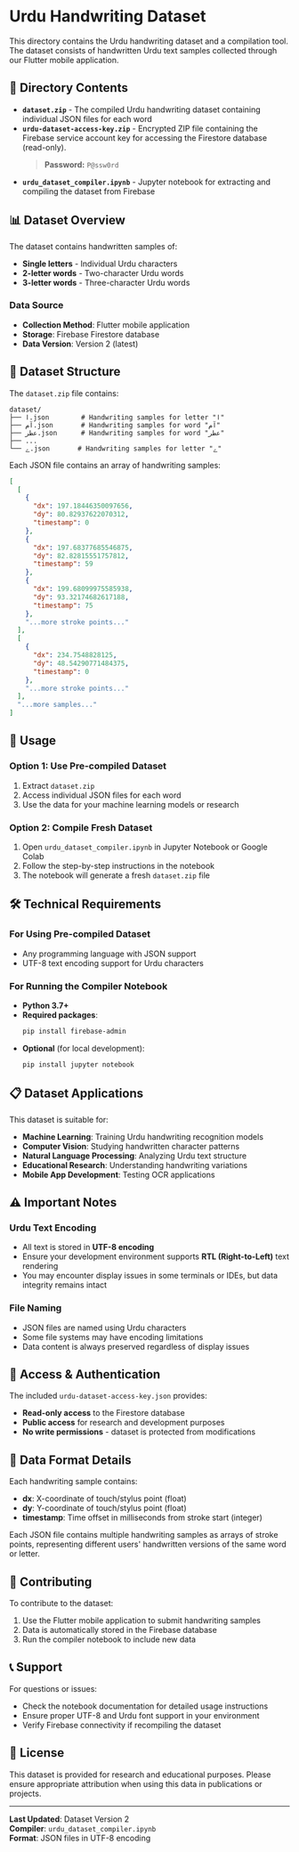 # Urdu Handwriting Dataset

This directory contains the Urdu handwriting dataset and a compilation tool. The dataset consists of handwritten Urdu text samples collected through our Flutter mobile application.

## 📁 Directory Contents

- **`dataset.zip`** - The compiled Urdu handwriting dataset containing individual JSON files for each word
- **`urdu-dataset-access-key.zip`** - Encrypted ZIP file containing the Firebase service account key for accessing the Firestore database (read-only).
  > **Password:** `P@ssw0rd`
- **`urdu_dataset_compiler.ipynb`** - Jupyter notebook for extracting and compiling the dataset from Firebase

## 📊 Dataset Overview

The dataset contains handwritten samples of:

- **Single letters** - Individual Urdu characters
- **2-letter words** - Two-character Urdu words
- **3-letter words** - Three-character Urdu words

### Data Source

- **Collection Method**: Flutter mobile application
- **Storage**: Firebase Firestore database
- **Data Version**: Version 2 (latest)

## 🎯 Dataset Structure

The `dataset.zip` file contains:

```
dataset/
├── ا.json        # Handwriting samples for letter "ا"
├── آم.json       # Handwriting samples for word "آم"
├── عطر.json      # Handwriting samples for word "عطر"
├── ...
└── ے.json       # Handwriting samples for letter "ے"
```

Each JSON file contains an array of handwriting samples:

```json
[
  [
    {
      "dx": 197.18446350097656,
      "dy": 80.82937622070312,
      "timestamp": 0
    },
    {
      "dx": 197.68377685546875,
      "dy": 82.82815551757812,
      "timestamp": 59
    },
    {
      "dx": 199.68099975585938,
      "dy": 93.32174682617188,
      "timestamp": 75
    },
    "...more stroke points..."
  ],
  [
    {
      "dx": 234.7548828125,
      "dy": 48.54290771484375,
      "timestamp": 0
    },
    "...more stroke points..."
  ],
  "...more samples..."
]
```

## 🚀 Usage

### Option 1: Use Pre-compiled Dataset

1. Extract `dataset.zip`
2. Access individual JSON files for each word
3. Use the data for your machine learning models or research

### Option 2: Compile Fresh Dataset

1. Open `urdu_dataset_compiler.ipynb` in Jupyter Notebook or Google Colab
2. Follow the step-by-step instructions in the notebook
3. The notebook will generate a fresh `dataset.zip` file

## 🛠️ Technical Requirements

### For Using Pre-compiled Dataset

- Any programming language with JSON support
- UTF-8 text encoding support for Urdu characters

### For Running the Compiler Notebook

- **Python 3.7+**
- **Required packages**:
  ```bash
  pip install firebase-admin
  ```
- **Optional** (for local development):
  ```bash
  pip install jupyter notebook
  ```

## 📋 Dataset Applications

This dataset is suitable for:

- **Machine Learning**: Training Urdu handwriting recognition models
- **Computer Vision**: Studying handwritten character patterns
- **Natural Language Processing**: Analyzing Urdu text structure
- **Educational Research**: Understanding handwriting variations
- **Mobile App Development**: Testing OCR applications

## ⚠️ Important Notes

### Urdu Text Encoding

- All text is stored in **UTF-8 encoding**
- Ensure your development environment supports **RTL (Right-to-Left)** text rendering
- You may encounter display issues in some terminals or IDEs, but data integrity remains intact

### File Naming

- JSON files are named using Urdu characters
- Some file systems may have encoding limitations
- Data content is always preserved regardless of display issues

## 🔐 Access & Authentication

The included `urdu-dataset-access-key.json` provides:

- **Read-only access** to the Firestore database
- **Public access** for research and development purposes
- **No write permissions** - dataset is protected from modifications

## 📝 Data Format Details

Each handwriting sample contains:

- **dx**: X-coordinate of touch/stylus point (float)
- **dy**: Y-coordinate of touch/stylus point (float)
- **timestamp**: Time offset in milliseconds from stroke start (integer)

Each JSON file contains multiple handwriting samples as arrays of stroke points, representing different users' handwritten versions of the same word or letter.

## 🤝 Contributing

To contribute to the dataset:

1. Use the Flutter mobile application to submit handwriting samples
2. Data is automatically stored in the Firebase database
3. Run the compiler notebook to include new data

## 📞 Support

For questions or issues:

- Check the notebook documentation for detailed usage instructions
- Ensure proper UTF-8 and Urdu font support in your environment
- Verify Firebase connectivity if recompiling the dataset

## 📄 License

This dataset is provided for research and educational purposes. Please ensure appropriate attribution when using this data in publications or projects.

---

**Last Updated**: Dataset Version 2  
**Compiler**: `urdu_dataset_compiler.ipynb`  
**Format**: JSON files in UTF-8 encoding

